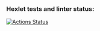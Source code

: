 ### Hexlet tests and linter status:
[![Actions Status](https://github.com/ImmuneQQ/python-project-50/workflows/hexlet-check/badge.svg)](https://github.com/ImmuneQQ/python-project-50/actions)
